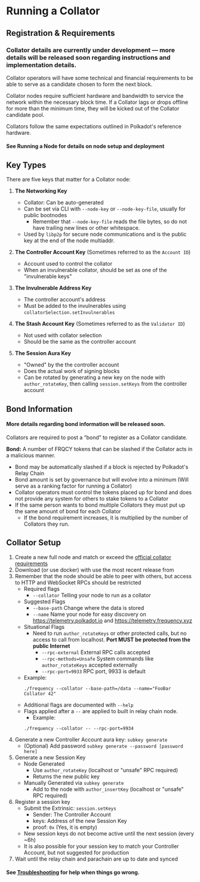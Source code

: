 # Running a Collator

## Registration & Requirements

### Collator details are currently under development — more details will be released soon regarding instructions and implementation details.

Collator operators will have some technical and financial requirements to be able to serve as a candidate chosen to form the next block.

Collator nodes require sufficient hardware and bandwidth to service the network within the necessary block time.
If a Collator lags or drops offline for more than the minimum time, they will be kicked out of the Collator candidate pool.

Collators follow the same expectations outlined in Polkadot's reference hardware.

#### See Running a Node for details on node setup and deployment

## Key Types

There are five keys that matter for a Collator node:

1. **The Networking Key**
	* Collator: Can be auto-generated
	* Can be set via CLI with `--node-key` or `--node-key-file`, usually for public bootnodes
		* Remember that `--node-key-file` reads the file bytes, so do not have trailing new lines or other whitespace.
	* Used by `libp2p` for secure node communications and is the public key at the end of the node multiaddr.

2. **The Controller Account Key** (Sometimes referred to as the `Account ID`)
	* Account used to control the collator
	* When an invulnerable collator, should be set as one of the "invulnerable keys"

3. **The Invulnerable Address Key**
	* The controller account's address
	* Must be added to the invulnerables using `collatorSelection.setInvulnerables`

4. **The Stash Account Key** (Sometimes referred to as the `Validator ID`)
	* Not used with collator selection
	* Should be the same as the controller account

5. **The Session Aura Key**

	* "Owned" by the the controller account
	* Does the actual work of signing blocks
	* Can be rotated by generating a new key on the node with `author_rotateKey`, then calling `session.setKeys` from the controller account


## Bond Information
#### More details regarding bond information will be released soon.

Collators are required to post a “bond” to register as a Collator candidate.

**Bond:** A number of FRQCY tokens that can be slashed if the Collator acts in a malicious manner.

* Bond may be automatically slashed if a block is rejected by Polkadot's Relay Chain
* Bond amount is set by governance but will evolve into a minimum (Will serve as a ranking factor for running a Collator)
* Collator operators must control the tokens placed up for bond and does not provide any system for others to stake tokens to a Collator
* If the same person wants to bond multiple Collators they must put up the same amount of bond for each Collator
	* If the bond requirement increases, it is multiplied by the number of Collators they run. 

## Collator Setup

1. Create a new full node and match or exceed the [official collator requirements](https://docs.frequency.xyz/)
1. Download (or use docker) with  use the most recent release from
1. Remember that the node should be able to peer with others, but access to HTTP and WebSocket RPCs should be restricted
    - Required flags
      - `--collator` Telling your node to run as a collator
    - Suggested Flags
      - `--base-path` Change where the data is stored
      - `--name` Name your node for easy discovery on https://telemetry.polkadot.io and https://telemetry.frequency.xyz
    - Situational Flags
      - Need to run `author_rotateKeys` or other protected calls, but no access to call from localhost. **Port MUST be protected from the public Internet**
        - `--rpc-external` External RPC calls accepted
        - `--rpc-methods=Unsafe` System commands like `author_rotateKeys` accepted externally
        - `--rpc-port=9933` RPC port, 9933 is default
    - Example:
      ```
      ./frequency --collator --base-path=/data --name="FooBar Collator 42"

      ```
    - Additional flags are documented with `--help`
    - Flags applied after a `--` are applied to built in relay chain node.
      - Example:
      ```
      ./frequency --collator -- --rpc-port=9934

      ```
1. Generate a new Controller Account aura key: `subkey generate`
    - (Optional) Add password `subkey generate --password [password here]`
1. Generate a new Session Key
    - Node Generated
      - Use `author_rotateKey` (localhost or "unsafe" RPC required)
      - Returns the new public key
    - Manually Generated via `subkey generate`
      - Add to the node with `author_insertKey` (localhost or "unsafe" RPC required)
1. Register a session key
    - Submit the Extrinsic: `session.setKeys`
      - Sender: The Controller Account
      - keys: Address of the new Session Key
      - proof: `0x` (Yes, it is empty)
    - New session keys do not become active until the next session (every ~6h)
    - It is also possible for your session key to match your Controller Account, but not suggested for production
1. Wait until the relay chain and parachain are up to date and synced

#### See [Troubleshooting](./Troubleshooting.md) for help when things go wrong.
